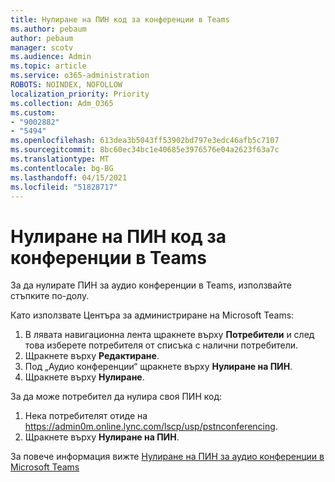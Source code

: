 ```yaml
---
title: Нулиране на ПИН код за конференции в Teams
ms.author: pebaum
author: pebaum
manager: scotv
ms.audience: Admin
ms.topic: article
ms.service: o365-administration
ROBOTS: NOINDEX, NOFOLLOW
localization_priority: Priority
ms.collection: Adm_O365
ms.custom:
- "9002882"
- "5494"
ms.openlocfilehash: 613dea3b5043ff53902bd797e3edc46afb5c7107
ms.sourcegitcommit: 8bc60ec34bc1e40685e3976576e04a2623f63a7c
ms.translationtype: MT
ms.contentlocale: bg-BG
ms.lasthandoff: 04/15/2021
ms.locfileid: "51828717"
---
```

# <a name="reset-conferencing-pin-in-teams"></a>Нулиране на ПИН код за конференции в Teams

За да нулирате ПИН за аудио конференции в Teams, използвайте стъпките по-долу.  

Като използвате Центъра за администриране на Microsoft Teams:

1. В лявата навигационна лента щракнете върху **Потребители** и след това изберете потребителя от списъка с налични потребители.
2. Щракнете върху **Редактиране**.
3. Под „Аудио конференции“ щракнете върху **Нулиране на ПИН**.
4. Щракнете върху **Нулиране**.

За да може потребител да нулира своя ПИН код:
1. Нека потребителят отиде на https://admin0m.online.lync.com/lscp/usp/pstnconferencing.
2. Щракнете върху **Нулиране на ПИН**.

За повече информация вижте [Нулиране на ПИН за аудио конференции в Microsoft Teams](https://docs.microsoft.com/microsoftteams/reset-the-audio-conferencing-pin-in-teams)
